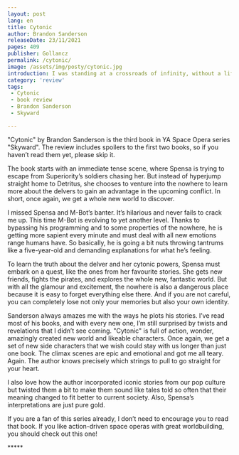 ```yaml
---
layout: post
lang: en
title: Cytonic
author: Brandon Sanderson
releaseDate: 23/11/2021
pages: 409
publisher: Gollancz
permalink: /cytonic/
image: /assets/img/posty/cytonic.jpg
introduction: I was standing at a crossroads of infinity, without a lifeline or safety rope.
category: 'review'
tags:
 - Cytonic
 - book review
 - Brandon Sanderson
 - Skyward

---
```

  "Cytonic" by Brandon Sanderson is the third book in YA Space Opera series "Skyward". The review includes spoilers to the first two books, so if you haven’t read them yet, please skip it.

  The book starts with an immediate tense scene, where Spensa is trying to escape from Superiority’s soldiers chasing her. But instead of hyperjump straight home to Detritus, she chooses to venture into the nowhere to learn more about the delvers to gain an advantage in the upcoming conflict. In short, once again, we get a whole new world to discover.

  I missed Spensa and M-Bot’s banter. It’s hilarious and never fails to crack me up. This time M-Bot is evolving to yet another level. Thanks to bypassing his programming and to some properties of the nowhere, he is getting more sapient every minute and must deal with all new emotions range humans have. So basically, he is going a bit nuts throwing tantrums like a five-year-old and demanding explanations for what he’s feeling.

  To learn the truth about the delver and her cytonic powers, Spensa must embark on a quest, like the ones from her favourite stories. She gets new friends, fights the pirates, and explores the whole new, fantastic world. But with all the glamour and excitement, the nowhere is also a dangerous place because it is easy to forget everything else there. And if you are not careful, you can completely lose not only your memories but also your own identity.

  Sanderson always amazes me with the ways he plots his stories. I’ve read most of his books, and with every new one, I’m still surprised by twists and revelations that I didn’t see coming. "Cytonic" is full of action, wonder, amazingly created new world and likeable characters. Once again, we get a set of new side characters that we wish could stay with us longer than just one book. The climax scenes are epic and emotional and got me all teary. Again. The author knows precisely which strings to pull to go straight for your heart.

  I also love how the author incorporated iconic stories from our pop culture but twisted them a bit to make them sound like tales told so often that their meaning changed to fit better to current society. Also, Spensa’s interpretations are just pure gold.

  If you are a fan of this series already, I don’t need to encourage you to read that book. If you like action-driven space operas with great worldbuilding, you should check out this one!

  \*\*\*\*\*
